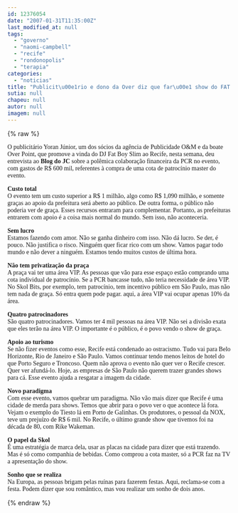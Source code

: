 ```yaml
---
id: 12376054
date: "2007-01-31T11:35:00Z"
last_modified_at: null
tags:
  - "governo"
  - "naomi-campbell"
  - "recife"
  - "rondonopolis"
  - "terapia"
categories:
  - "noticias"
title: "Publicit\u00e1rio e dono da Over diz que far\u00e1 show do FAT Boy por amor ao Recife e n\u00e3o ter\u00e1 lucro"
sutia: null
chapeu: null
autor: null
imagem: null
---
```

{% raw %}
<p><P><FONT face=Verdana>O publicitário Yoran Júnior, um dos sócios da agência de Publicidade O&amp;M e da boate Over Point, que promove a vinda do DJ Fat Boy Slim ao Recife, nesta semana, deu entrevista ao <STRONG>Blog do JC</STRONG> sobre a polêmica colaboração financeira da PCR no evento, com gastos de R$ 600 mil, referentes à compra de uma cota de patrocínio master do evento.</FONT></P></p>
<p><P><FONT face=Verdana><STRONG>Custo total<BR></STRONG>O evento tem um custo superior a R$ 1 milhão, algo como R$ 1,090 milhão, e somente graças ao apoio da prefeitura será aberto ao público. De outra forma, o público não poderia ver de graça. Esses recursos entraram para complementar. Portanto, as prefeituras entrarem com apoio é a coisa mais normal do mundo. Sem isso, não aconteceria.</FONT></P></p>
<p><P><FONT face=Verdana><STRONG>Sem lucro<BR></STRONG>Estamos fazendo com amor. Não se ganha dinheiro com isso. Não dá lucro. Se der, é pouco. Não justifica o risco. Ninguém quer ficar rico com um show. Vamos pagar todo mundo e não dever a ninguém. Estamos tendo muitos custos de última hora.</FONT></P></p>
<p><P><FONT face=Verdana><STRONG>Não tem privatização da praça<BR></STRONG>A praça vai ter uma área VIP. As pessoas que vão para esse espaço estão comprando uma cota individual de patrocínio. Se a PCR bancasse tudo, não teria necessidade de área VIP. No Skol Bits, por exemplo, tem patrocínio, tem incentivo público em São Paulo, mas não tem nada de graça. Só entra quem pode pagar. aqui, a área VIP vai ocupar apenas 10% da área.</FONT></P></p>
<p><P><FONT face=Verdana><STRONG>Quatro patrocinadores<BR></STRONG>São quatro patrocinadores. Vamos ter 4 mil pessoas na área VIP. Não sei a divisão exata que eles terão na área VIP. O importante é o público, é o povo vendo o show de graça.</FONT></P></p>
<p><P><FONT face=Verdana><STRONG>Apoio ao turismo<BR></STRONG>Se não fizer eventos como esse, Recife está condenado ao ostracismo. Tudo vai para Belo Horizonte, Rio de Janeiro e São Paulo. Vamos continuar tendo menos leitos de hotel do que Porto Seguro e Troncoso. Quem não aprova o evento não quer ver o Recife crescer. Quer ver afundá-lo. Hoje, as empresas de São Paulo não querem trazer grandes shows para cá. Esse evento ajuda a resgatar a imagem da cidade.</FONT></P></p>
<p><P><FONT face=Verdana><STRONG>Novo paradigma<BR></STRONG>Com esse evento, vamos quebrar um paradigma. Não vão mais dizer que Recife é uma cidade de merda para shows. Temos que abrir para o povo ver o que acontece lá fora. Vejam o exemplo do Tiesto lá em Porto de Galinhas. Os produtores, o pessoal da NOX, teve um prejuízo de R$ 6 mil. No Recife, o último grande show que tivemos foi na década de 80, com Rike Wakeman.</FONT></P></p>
<p><P><FONT face=Verdana><STRONG>O papel da Skol<BR></STRONG>É uma estratégia de marca dela, usar as placas na cidade para dizer que está trazendo. Mas é só como companhia de bebidas. Como comprou a cota master, só a PCR faz na TV a apresentação do show.</FONT></P></p>
<p><P><FONT face=Verdana><STRONG>Sonho que se realiza<BR></STRONG>Na Europa, as pessoas brigam pelas ruínas para fazerem festas. Aqui, reclama-se com a festa. Podem dizer que sou romântico, mas vou realizar um sonho de dois anos.</P></FONT> </p>
{% endraw %}